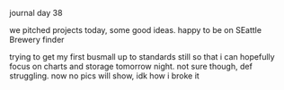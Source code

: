 journal day 38

we pitched projects today, some good ideas.  happy to be on SEattle Brewery finder

trying to get my first busmall up to standards still so that i can hopefully focus on charts and storage tomorrow night.  not sure though, def struggling.  now no pics will show, idk how i broke it